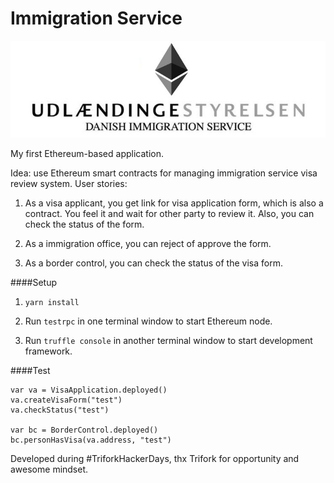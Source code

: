 # Immigration Service
![Ethereum Smart Immigration Service](https://github.com/lesyk/ImmigrationService/blob/master/logo.jpg?raw=true)

My first Ethereum-based application.

Idea: use Ethereum smart contracts for managing immigration service visa review system.
User stories:
1. As a visa applicant, you get link for visa application form, which is also a contract. 
You feel it and wait for other party to review it. Also, you can check the status of the form.

2. As a immigration office, you can reject of approve the form.

3. As a border control, you can check the status of the visa form.

####Setup
1. `yarn install`

2. Run `testrpc` in one terminal window to start Ethereum node.

3. Run `truffle console` in another terminal window to start development framework.

####Test
```
var va = VisaApplication.deployed()
va.createVisaForm("test")
va.checkStatus("test")

var bc = BorderControl.deployed()
bc.personHasVisa(va.address, "test")
```

Developed during #TriforkHackerDays, thx Trifork for opportunity and awesome mindset.
